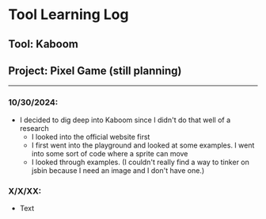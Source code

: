 # Tool Learning Log

## Tool: **Kaboom**

## Project: **Pixel Game (still planning)**

---

### 10/30/2024:
* I decided to dig deep into Kaboom since I didn't do that well of a research
  * I looked into the official website first
  * I first went into the playground and looked at some examples. I went into some sort of code where a sprite can move
  * I looked through examples. (I couldn't really find a way to tinker on jsbin because I need an image and I don't have one.)

### X/X/XX:
* Text


<!-- 
* Links you used today (websites, videos, etc)
* Things you tried, progress you made, etc
* Challenges, a-ha moments, etc
* Questions you still have
* What you're going to try next
-->
